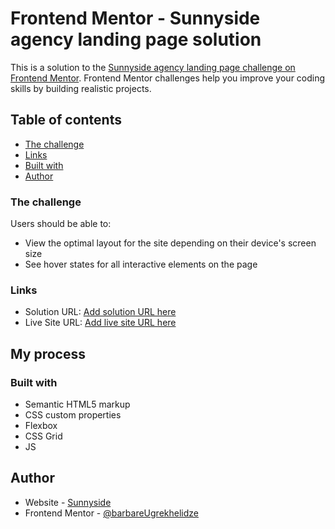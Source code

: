 # Frontend Mentor - Sunnyside agency landing page solution

This is a solution to the [Sunnyside agency landing page challenge on Frontend Mentor](https://github.com/barbare999/sunnyside-agency.git). Frontend Mentor challenges help you improve your coding skills by building realistic projects.

## Table of contents

  - [The challenge](#the-challenge)
  - [Links](#links)
  - [Built with](#built-with)
- [Author](#author)

### The challenge

Users should be able to:

- View the optimal layout for the site depending on their device's screen size
- See hover states for all interactive elements on the page

### Links

- Solution URL: [Add solution URL here](https://github.com/barbare999/sunnyside-agency.git)
- Live Site URL: [Add live site URL here](https://barbare999.github.io/sunnyside-agency/)

## My process

### Built with

- Semantic HTML5 markup
- CSS custom properties
- Flexbox
- CSS Grid
- JS

## Author

- Website - [Sunnyside](https://barbare999.github.io/sunnyside-agency/)
- Frontend Mentor - [@barbareUgrekhelidze](https://www.frontendmentor.io/profile/barbare999)